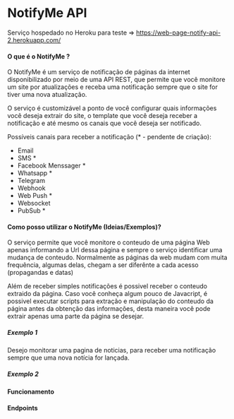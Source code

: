 
# NotifyMe API

Serviço hospedado no Heroku para teste => https://web-page-notify-api-2.herokuapp.com/

#### O que é o NotifyMe ?

O NotifyMe é um serviço de notificação de páginas da internet disponibilizado por meio de uma API REST, que permite que você monitore um site por atualizações e receba uma notificação sempre que o site for tiver uma nova atualização.

O serviço é customizável a ponto de você configurar quais informações você deseja extrair do site, o template que você deseja receber a notificação e até mesmo os canais que você deseja ser notificado. 

Possíveis canais para receber a notificação (* - pendente de criação):
* Email
* SMS *
* Facebook Menssager *
* Whatsapp *
* Telegram
* Webhook 
* Web Push *
* Websocket
* PubSub *

#### Como posso utilizar o NotifyMe (Ideias/Exemplos)?

O serviço permite que você monitore o conteudo de uma página Web apenas informando a Url dessa página e sempre o serviço identificar uma mudança de conteudo. Normalmente as páginas da web mudam com muita frequência, algumas delas, chegam a ser diferênte a cada acesso (propagandas e datas)

Além de receber simples notificações é possivel receber o conteudo extraido da página. Caso você conheça algum pouco de Javacript, é possivel executar scripts para extração e manipulação do conteudo da página antes da obtenção das informações, desta maneira você pode extrair apenas uma parte da página se desejar. 

##### Exemplo 1
Desejo monitorar uma pagina de noticias, para receber uma notificação sempre que uma nova notícia for lançada.

##### Exemplo 2



#### Funcionamento



#### Endpoints

